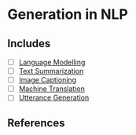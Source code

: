 # Generation in NLP

## Includes

- [ ] [Language Modelling](https://github.com/arunism/NLP-Fundamentals/blob/master/05-Generation/01-Language-Modelling.ipynb)
- [ ] [Text Summarization](https://github.com/arunism/NLP-Fundamentals/blob/master/05-Generation/02-Text-Summarization.ipynb)
- [ ] [Image Captioning](https://github.com/arunism/NLP-Fundamentals/blob/master/05-Generation/03-Image-Caption.ipynb)
- [ ] [Machine Translation](https://github.com/arunism/NLP-Fundamentals/blob/master/05-Generation/04-Machine-Translation.ipynb)
- [ ] [Utterance Generation](https://github.com/arunism/NLP-Fundamentals/blob/master/05-Generation/05-Utterance-Generation.ipynb)

## References
